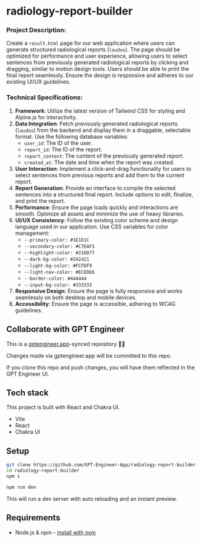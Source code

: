 # radiology-report-builder

### Project Description:
Create a `result.html` page for our web application where users can generate structured radiological reports (`laudos`). The page should be optimized for performance and user experience, allowing users to select sentences from previously generated radiological reports by clicking and dragging, similar to motion design tools. Users should be able to print the final report seamlessly. Ensure the design is responsive and adheres to our existing UI/UX guidelines.

### Technical Specifications:
1. **Framework**: Utilize the latest version of Tailwind CSS for styling and Alpine.js for interactivity.
2. **Data Integration**: Fetch previously generated radiological reports (`laudos`) from the backend and display them in a draggable, selectable format. Use the following database variables:
    - `user_id`: The ID of the user.
    - `report_id`: The ID of the report.
    - `report_content`: The content of the previously generated report.
    - `created_at`: The date and time when the report was created.
3. **User Interaction**: Implement a click-and-drag functionality for users to select sentences from previous reports and add them to the current report.
4. **Report Generation**: Provide an interface to compile the selected sentences into a structured final report. Include options to edit, finalize, and print the report.
5. **Performance**: Ensure the page loads quickly and interactions are smooth. Optimize all assets and minimize the use of heavy libraries.
6. **UI/UX Consistency**: Follow the existing color scheme and design language used in our application. Use CSS variables for color management:
    - `--primary-color: #1E1E1C`
    - `--secondary-color: #C7EAF3`
    - `--highlight-color: #216D77`
    - `--dark-bg-color: #242421`
    - `--light-bg-color: #FCFDF9`
    - `--light-nav-color: #ECEDE6`
    - `--border-color: #444444`
    - `--input-bg-color: #333333`
7. **Responsive Design**: Ensure the page is fully responsive and works seamlessly on both desktop and mobile devices.
8. **Accessibility**: Ensure the page is accessible, adhering to WCAG guidelines.

## Collaborate with GPT Engineer

This is a [gptengineer.app](https://gptengineer.app)-synced repository 🌟🤖

Changes made via gptengineer.app will be committed to this repo.

If you clone this repo and push changes, you will have them reflected in the GPT Engineer UI.

## Tech stack

This project is built with React and Chakra UI.

- Vite
- React
- Chakra UI

## Setup

```sh
git clone https://github.com/GPT-Engineer-App/radiology-report-builder.git
cd radiology-report-builder
npm i
```

```sh
npm run dev
```

This will run a dev server with auto reloading and an instant preview.

## Requirements

- Node.js & npm - [install with nvm](https://github.com/nvm-sh/nvm#installing-and-updating)
